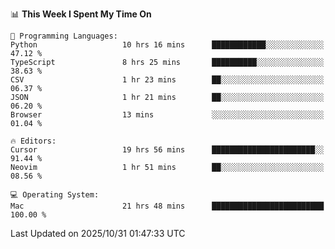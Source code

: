 <!--START_SECTION:waka-->
📊 **This Week I Spent My Time On** 

```text
💬 Programming Languages: 
Python                   10 hrs 16 mins      ████████████░░░░░░░░░░░░░   47.12 % 
TypeScript               8 hrs 25 mins       ██████████░░░░░░░░░░░░░░░   38.63 % 
CSV                      1 hr 23 mins        ██░░░░░░░░░░░░░░░░░░░░░░░   06.37 % 
JSON                     1 hr 21 mins        ██░░░░░░░░░░░░░░░░░░░░░░░   06.20 % 
Browser                  13 mins             ░░░░░░░░░░░░░░░░░░░░░░░░░   01.04 % 

🔥 Editors: 
Cursor                   19 hrs 56 mins      ███████████████████████░░   91.44 % 
Neovim                   1 hr 51 mins        ██░░░░░░░░░░░░░░░░░░░░░░░   08.56 % 

💻 Operating System: 
Mac                      21 hrs 48 mins      █████████████████████████   100.00 % 
```


 Last Updated on 2025/10/31 01:47:33 UTC
<!--END_SECTION:waka-->

